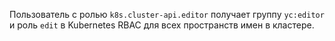 Пользователь с ролью `k8s.cluster-api.editor` получает группу `yc:editor` и роль `edit` в Kubernetes RBAC для всех пространств имен в кластере.
